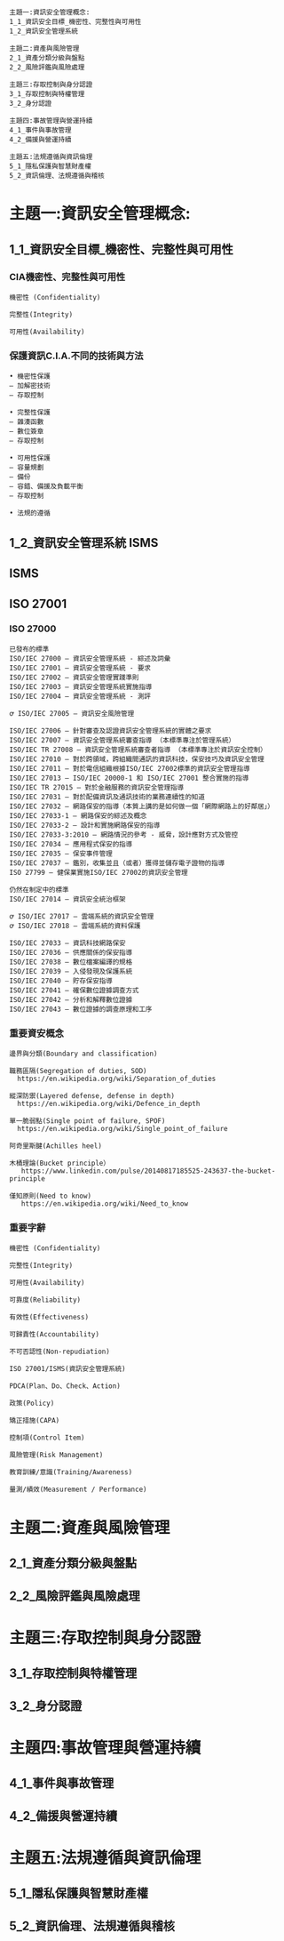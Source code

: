 #
```
主題一:資訊安全管理概念:
1_1_資訊安全目標_機密性、完整性與可用性
1_2_資訊安全管理系統

主題二:資產與風險管理
2_1_資產分類分級與盤點
2_2_風險評鑑與風險處理

主題三:存取控制與身分認證
3_1_存取控制與特權管理
3_2_身分認證

主題四:事故管理與營運持續
4_1_事件與事故管理
4_2_備援與營運持續

主題五:法規遵循與資訊倫理
5_1_隱私保護與智慧財產權
5_2_資訊倫理、法規遵循與稽核
```

# 主題一:資訊安全管理概念:

## 1_1_資訊安全目標_機密性、完整性與可用性

### CIA機密性、完整性與可用性
```
機密性 (Confidentiality)

完整性(Integrity)

可用性(Availability)
```


### 保護資訊C.I.A.不同的技術與方法
```
• 機密性保護
– 加解密技術
– 存取控制

• 完整性保護
– 雜湊函數
– 數位簽章
– 存取控制

• 可用性保護
– 容量規劃
– 備份
– 容錯、備援及負載平衡
– 存取控制

• 法規的遵循
```
## 1_2_資訊安全管理系統 ISMS

## ISMS

## ISO 27001

### ISO 27000
```
已發布的標準
ISO/IEC 27000 — 資訊安全管理系統 - 綜述及詞彙
ISO/IEC 27001 — 資訊安全管理系統 - 要求
ISO/IEC 27002 — 資訊安全管理實踐準則
ISO/IEC 27003 — 資訊安全管理系統實施指導
ISO/IEC 27004 — 資訊安全管理系統 - 測評

ꝍ ISO/IEC 27005 — 資訊安全風險管理

ISO/IEC 27006 — 針對審查及認證資訊安全管理系統的實體之要求
ISO/IEC 27007 — 資訊安全管理系統審查指導 （本標準專注於管理系統）
ISO/IEC TR 27008 — 資訊安全管理系統審查者指導 （本標準專注於資訊安全控制）
ISO/IEC 27010 — 對於跨領域，跨組織間通訊的資訊科技，保安技巧及資訊安全管理
ISO/IEC 27011 — 對於電信組織根據ISO/IEC 27002標準的資訊安全管理指導
ISO/IEC 27013 — ISO/IEC 20000-1 和 ISO/IEC 27001 整合實施的指導
ISO/IEC TR 27015 — 對於金融服務的資訊安全管理指導
ISO/IEC 27031 — 對於配備資訊及通訊技術的業務連續性的知道
ISO/IEC 27032 — 網路保安的指導（本質上講的是如何做一個「網際網路上的好鄰居」）
ISO/IEC 27033-1 — 網路保安的綜述及概念
ISO/IEC 27033-2 — 設計和實施網路保安的指導
ISO/IEC 27033-3:2010 — 網路情況的參考 - 威脅，設計應對方式及管控
ISO/IEC 27034 — 應用程式保安的指導
ISO/IEC 27035 — 保安事件管理
ISO/IEC 27037 — 鑑別，收集並且（或者）獲得並儲存電子證物的指導
ISO 27799 — 健保業實施ISO/IEC 27002的資訊安全管理
```

```
仍然在制定中的標準
ISO/IEC 27014 — 資訊安全統治框架

ꝍ ISO/IEC 27017 — 雲端系統的資訊安全管理
ꝍ ISO/IEC 27018 — 雲端系統的資料保護

ISO/IEC 27033 — 資訊科技網路保安
ISO/IEC 27036 — 供應關係的保安指導
ISO/IEC 27038 — 數位檔案編譯的規格
ISO/IEC 27039 — 入侵發現及保護系統
ISO/IEC 27040 — 貯存保安指導
ISO/IEC 27041 — 確保數位證據調查方式
ISO/IEC 27042 — 分析和解釋數位證據
ISO/IEC 27043 — 數位證據的調查原理和工序
```
### 重要資安概念
```
邊界與分類(Boundary and classification)

職務區隔(Segregation of duties, SOD)
  https://en.wikipedia.org/wiki/Separation_of_duties
  
縱深防禦(Layered defense, defense in depth)
  https://en.wikipedia.org/wiki/Defence_in_depth
  
單一脆弱點(Single point of failure, SPOF)
  https://en.wikipedia.org/wiki/Single_point_of_failure
  
阿奇里斯腱(Achilles heel)

木桶理論(Bucket principle）
   https://www.linkedin.com/pulse/20140817185525-243637-the-bucket-principle
   
僅知原則(Need to know)
   https://en.wikipedia.org/wiki/Need_to_know
```
### 重要字辭
```
機密性 (Confidentiality)

完整性(Integrity)

可用性(Availability)

可靠度(Reliability)

有效性(Effectiveness)

可歸責性(Accountability)

不可否認性(Non-repudiation)

ISO 27001/ISMS(資訊安全管理系統)

PDCA(Plan、Do、Check、Action)

政策(Policy)

矯正措施(CAPA)

控制項(Control Item)

風險管理(Risk Management)

教育訓練/意識(Training/Awareness)

量測/績效(Measurement / Performance)

```

# 主題二:資產與風險管理

## 2_1_資產分類分級與盤點

## 2_2_風險評鑑與風險處理

# 主題三:存取控制與身分認證

## 3_1_存取控制與特權管理

## 3_2_身分認證

# 主題四:事故管理與營運持續

## 4_1_事件與事故管理

## 4_2_備援與營運持續

# 主題五:法規遵循與資訊倫理

## 5_1_隱私保護與智慧財產權

## 5_2_資訊倫理、法規遵循與稽核

